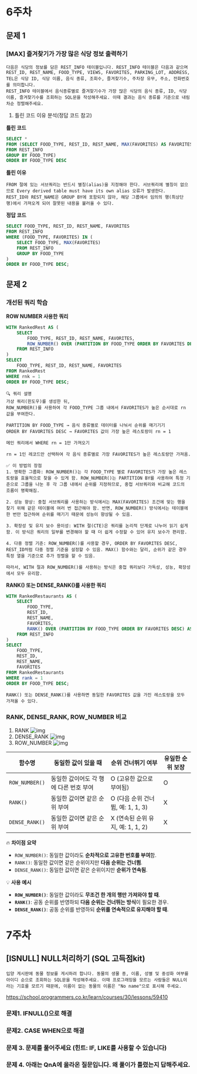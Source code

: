 # 6주차
## 문제 1
### [MAX] 즐겨찾기가 가장 많은 식당 정보 출력하기
```
다음은 식당의 정보를 담은 REST_INFO 테이블입니다. REST_INFO 테이블은 다음과 같으며 REST_ID, REST_NAME, FOOD_TYPE, VIEWS, FAVORITES, PARKING_LOT, ADDRESS, TEL은 식당 ID, 식당 이름, 음식 종류, 조회수, 즐겨찾기수, 주차장 유무, 주소, 전화번호를 의미합니다.
REST_INFO 테이블에서 음식종류별로 즐겨찾기수가 가장 많은 식당의 음식 종류, ID, 식당 이름, 즐겨찾기수를 조회하는 SQL문을 작성해주세요. 이때 결과는 음식 종류를 기준으로 내림차순 정렬해주세요.
```
1. 틀린 코드 이유 분석(정답 코드 참고)

**틀린 코드**
```sql
SELECT *
FROM (SELECT FOOD_TYPE, REST_ID, REST_NAME, MAX(FAVORITES) AS FAVORITES
FROM REST_INFO
GROUP BY FOOD_TYPE)
ORDER BY FOOD_TYPE DESC
```

**틀린 이유**
```
FROM 절에 있는 서브쿼리는 반드시 별칭(alias)을 지정해야 한다. 서브쿼리에 별칭이 없으므로 Every derived table must have its own alias 오류가 발생한다.
REST_ID와 REST_NAME은 GROUP BY에 포함되지 않아, 해당 그룹에서 임의의 행(최상단 행)에서 가져오게 되어 잘못된 내용을 불러올 수 있다.
```

**정답 코드**
```sql
SELECT FOOD_TYPE, REST_ID, REST_NAME, FAVORITES
FROM REST_INFO
WHERE (FOOD_TYPE, FAVORITES) IN (
    SELECT FOOD_TYPE, MAX(FAVORITES)    
    FROM REST_INFO
    GROUP BY FOOD_TYPE
) 
ORDER BY FOOD_TYPE DESC;
```

## 문제 2
### 개선된 쿼리 학습
**ROW NUMBER 사용한 쿼리**
```sql
WITH RankedRest AS (
    SELECT 
        FOOD_TYPE, REST_ID, REST_NAME, FAVORITES,
        ROW_NUMBER() OVER (PARTITION BY FOOD_TYPE ORDER BY FAVORITES DESC, REST_ID) AS rnk
    FROM REST_INFO
)
SELECT 
    FOOD_TYPE, REST_ID, REST_NAME, FAVORITES
FROM RankedRest
WHERE rnk = 1
ORDER BY FOOD_TYPE DESC;
```
```
🔍 쿼리 설명
가상 쿼리(윈도우)를 생성한 뒤,
ROW_NUMBER()를 사용하여 각 FOOD_TYPE 그룹 내에서 FAVORITES가 높은 순서대로 rn 값을 부여한다.

PARTITION BY FOOD_TYPE → 음식 종류별로 데이터를 나눠서 순위를 매기기기
ORDER BY FAVORITES DESC → FAVORITES 값이 가장 높은 레스토랑이 rn = 1

메인 쿼리에서 WHERE rn = 1만 가져오기

rn = 1인 레코드만 선택하여 각 음식 종류별로 가장 FAVORITES가 높은 레스토랑만 가져옴.
```
```
✅ 이 방법의 장점
1. 명확한 그룹화: ROW_NUMBER()는 각 FOOD_TYPE 별로 FAVORITES가 가장 높은 레스토랑을 효율적으로 찾을 수 있게 함. ROW_NUMBER()는 PARTITION BY를 사용하여 특정 기준으로 그룹을 나눈 후 각 그룹 내에서 순위를 지정하므로, 중첩 서브쿼리와 비교해 코드의 흐름이 명확해짐.

2. 성능 향상: 중첩 서브쿼리를 사용하는 방식에서는 MAX(FAVORITES) 조건에 맞는 행을 찾기 위해 같은 테이블에 여러 번 접근해야 함. 반면, ROW_NUMBER() 방식에서는 테이블에 한 번만 접근하여 순위를 매기기 때문에 성능이 향상될 수 있음.

3. 확장성 및 유지 보수 용이성: WITH 절(CTE)은 쿼리를 논리적 단계로 나누어 읽기 쉽게함. 이 방식은 쿼리의 일부를 변경해야 할 때 더 쉽게 수정할 수 있어 유지 보수가 편리함.

4. 다중 정렬 기준: ROW_NUMBER()를 사용할 경우, ORDER BY FAVORITES DESC, REST_ID처럼 다중 정렬 기준을 설정할 수 있음. MAX() 함수와는 달리, 순위가 같은 경우 특정 열을 기준으로 추가 정렬을 할 수 있음.

따라서, WITH 절과 ROW_NUMBER()를 사용하는 방식은 중첩 쿼리보다 가독성, 성능, 확장성에서 모두 유리함.
```
**RANK() 또는 DENSE_RANK()를 사용한 쿼리**
```sql
WITH RankedRestaurants AS (
    SELECT 
        FOOD_TYPE, 
        REST_ID, 
        REST_NAME, 
        FAVORITES, 
        RANK() OVER (PARTITION BY FOOD_TYPE ORDER BY FAVORITES DESC) AS rank
    FROM REST_INFO
)
SELECT 
    FOOD_TYPE, 
    REST_ID, 
    REST_NAME, 
    FAVORITES
FROM RankedRestaurants
WHERE rank = 1
ORDER BY FOOD_TYPE DESC;
```
```
RANK() 또는 DENSE_RANK()를 사용하면 동일한 FAVORITES 값을 가진 레스토랑을 모두 가져올 수 있다.
```
### RANK, DENSE_RANK, ROW_NUMBER 비교
1. RANK
![img](whatiddone/SQL_Study/2025_Winter_Study/image/RANK.png)
2. DENSE_RANK
![img](whatiddone/SQL_Study/2025_Winter_Study/image/DENSE_RANK.png)
3. ROW_NUMBER
![img](whatiddone/SQL_Study/2025_Winter_Study/image/ROW_NUMBER.png)

| 함수명         | 동일한 값이 있을 때 | 순위 건너뛰기 여부 | 유일한 순위 보장 |
|--------------|-----------------|----------------|--------------|
| `ROW_NUMBER()`  | 동일한 값이어도 각 행에 다른 번호 부여 | O (고유한 값으로 부여됨) | O |
| `RANK()`       | 동일한 값이면 같은 순위 부여 | O (다음 순위 건너뜀, 예: 1, 1, 3) | X |
| `DENSE_RANK()` | 동일한 값이면 같은 순위 부여 | X (연속된 순위 유지, 예: 1, 1, 2) | X |

🔥 **차이점 요약**
- `ROW_NUMBER()`: 동일한 값이라도 **순차적으로 고유한 번호를 부여**함.
- `RANK()`: 동일한 값이면 같은 순위이지만 **다음 순위는 건너뜀**.
- `DENSE_RANK()`: 동일한 값이면 같은 순위이지만 **순위가 연속됨**.

💡 **사용 예시**
- **`ROW_NUMBER()`**: 동일한 값이라도 **무조건 한 개의 행만 가져와야 할 때**.
- **`RANK()`**: 공동 순위를 반영하되 **다음 순위는 건너뛰는 방식**이 필요한 경우.
- **`DENSE_RANK()`**: 공동 순위를 반영하되 **순위를 연속적으로 유지해야 할 때**.

# 7주차
## [ISNULL] NULL처리하기 (SQL 고득점kit)
```
입양 게시판에 동물 정보를 게시하려 합니다. 동물의 생물 종, 이름, 성별 및 중성화 여부를 아이디 순으로 조회하는 SQL문을 작성해주세요. 이때 프로그래밍을 모르는 사람들은 NULL이라는 기호를 모르기 때문에, 이름이 없는 동물의 이름은 "No name"으로 표시해 주세요.
```
https://school.programmers.co.kr/learn/courses/30/lessons/59410
### 문제1. IFNULL()으로 해결

### 문제2. CASE WHEN으로 해결


### 문제 3. 문제를 풀어주세요 (힌트: IF, LIKE를 사용할 수 있습니다)


### 문제 4. 아래는 QnA에 올라온 질문입니다. 왜 풀이가 틀렸는지 답해주세요.  